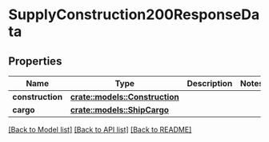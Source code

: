 # SupplyConstruction200ResponseData

## Properties

Name | Type | Description | Notes
------------ | ------------- | ------------- | -------------
**construction** | [**crate::models::Construction**](Construction.md) |  | 
**cargo** | [**crate::models::ShipCargo**](ShipCargo.md) |  | 

[[Back to Model list]](../README.md#documentation-for-models) [[Back to API list]](../README.md#documentation-for-api-endpoints) [[Back to README]](../README.md)


